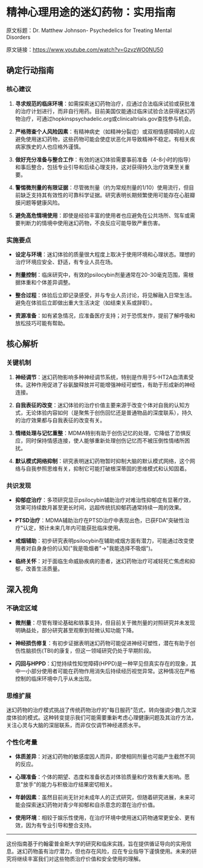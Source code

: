 # 精神心理用途的迷幻药物：实用指南

原文标题：Dr. Matthew Johnson- Psychedelics for Treating Mental Disorders

原文链接：https://www.youtube.com/watch?v=GzvzWO0NU50

## 确定行动指南

### 核心建议

1. **寻求规范的临床环境**：如需探索迷幻药物治疗，应通过合法临床试验或获批准的治疗计划进行，而非自行用药。目前美国仅能通过临床试验合法获得迷幻药物治疗，可通过hopkinspsychadelic.org或clinicaltrials.gov查找参与机会。

2. **严格筛查个人风险因素**：有精神病史（如精神分裂症）或双相情感障碍的人应避免使用迷幻药物，这些药物可能会使症状恶化并导致精神不稳定。有相关疾病家族史的人也应格外谨慎。

3. **做好充分准备与整合工作**：有效的迷幻体验需要事前准备（4-8小时的指导）和事后整合，包括专业引导和后续心理支持，这对获得持久治疗效果至关重要。

4. **警惕微剂量的有限证据**：尽管微剂量（约为常规剂量的1/10）使用流行，但目前缺乏支持其有效性的可靠科学证据。研究表明长期频繁使用可能存在心脏瓣膜问题等健康风险。

5. **避免高危情境使用**：即使是经验丰富的使用者也应避免在公共场所、驾车或需要判断力的情境中使用迷幻药物，不良反应可能导致严重伤害。

### 实施要点

* **设定与环境**：迷幻体验的质量很大程度上取决于使用环境和心理状态。理想的治疗环境应安全、舒适，有专业人员在场。

* **剂量控制**：临床研究中，有效的psilocybin剂量通常在20-30毫克范围，需根据体重和个体差异调整。

* **整合过程**：体验后立即记录感受，并与专业人员讨论，将见解融入日常生活。避免在体验后立即做出重大生活决定（如结束关系或辞职）。

* **资源准备**：如有紧急情况，应准备医疗支持；对于恐慌发作，提前了解呼吸和放松技巧可能有帮助。

## 核心解析

### 关键机制

1. **神经调节**：迷幻药物影响多种神经调节系统，特别是作用于5-HT2A血清素受体。这种作用促进了谷氨酸释放并可能增强神经可塑性，有助于形成新的神经连接。

2. **自我表征的改变**：迷幻体验的治疗价值主要来源于改变个体对自我的认知方式，无论体验内容如何（是聚焦于创伤回忆还是普通物品的深度联系），持久的治疗效果都与自我表征的改变有关。

3. **情绪处理与记忆重整**：MDMA特别有助于创伤记忆的处理，它降低了恐惧反应，同时保持情感连接，使人能够重新处理创伤记忆而不被压倒性情绪所困扰。

4. **默认模式网络抑制**：研究表明迷幻药物暂时抑制大脑的默认模式网络，这个网络与自我参照思维有关，抑制它可能打破根深蒂固的思维模式和认知固着。

### 共识发现

* **抑郁症治疗**：多项研究显示psilocybin辅助治疗对难治性抑郁症有显著疗效，效果可持续数月甚至更长时间，远超传统抗抑郁药通常持续一周的效果。

* **PTSD治疗**：MDMA辅助治疗在PTSD治疗中表现出色，已获FDA"突破性治疗"认定，预计未来几年内可能获批临床使用。

* **戒烟辅助**：初步研究表明psilocybin在辅助戒烟方面有潜力，可能通过改变使用者对自身身份的认知("我是吸烟者"→"我能选择不吸烟")。

* **临终关怀**：对于面临生命威胁疾病的患者，迷幻药物治疗可减轻死亡焦虑和抑郁，改善生活质量。

## 深入视角

### 不确定区域

* **微剂量**：尽管有理论基础和轶事支持，但目前关于微剂量的对照研究并未发现明确益处，部分研究甚至观察到轻微认知功能下降。

* **神经损伤修复**：有初步证据表明迷幻药物可能促进神经可塑性，潜在有助于创伤性脑损伤(TBI)的康复，但这一领域研究仍处于早期阶段。

* **闪回与HPPD**：幻觉持续性知觉障碍(HPPD)是一种罕见但真实存在的现象，其中一小部分使用者可能在药物作用消失后持续经历视觉异常。这种情况在严格控制的临床环境中几乎从未出现。

### 思维扩展

迷幻药物的治疗模式挑战了传统药物治疗的"每日服药"范式，转向强调少数几次深度体验的模式。这种转变提示我们可能需要重新考虑心理健康问题及其治疗方法，关注心灵与大脑的深层联系，而非仅仅调节神经递质水平。

### 个性化考量

* **体质差异**：对迷幻药物的敏感度因人而异，即使相同剂量也可能产生截然不同的反应。

* **心理准备**：个体的期望、态度和准备状态对体验质量和疗效有重大影响。愿意"放手"的能力与积极治疗结果密切相关。

* **年龄因素**：虽然目前尚无针对未成年人的正式研究，但随着研究进展，未来可能会探索迷幻药物对青少年抑郁和自杀意念的潜在治疗价值。

* **使用环境**：相较于娱乐性使用，在治疗环境中使用迷幻药物通常更安全、更有效，因为有专业引导和整合支持。

---

这份指南基于约翰霍普金斯大学的研究和临床实践，旨在提供循证导向的实用信息。迷幻药物虽有治疗潜力，但也存在风险，应在专业指导下谨慎使用。未来的研究将继续丰富我们对这些物质治疗价值和安全使用的理解。
